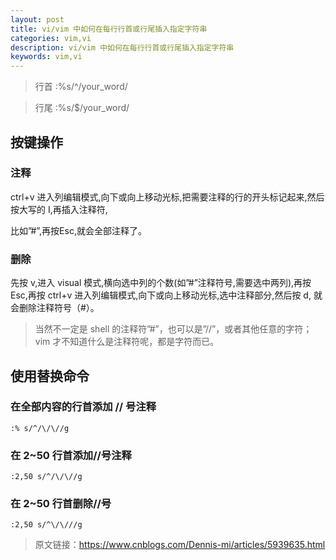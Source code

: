 ```yaml
---
layout: post
title: vi/vim 中如何在每行行首或行尾插入指定字符串
categories: vim,vi
description: vi/vim 中如何在每行行首或行尾插入指定字符串
keywords: vim,vi
---
```


> 行首 :%s/^/your_word/

> 行尾 :%s/$/your_word/

## 按键操作

### 注释

ctrl+v 进入列编辑模式,向下或向上移动光标,把需要注释的行的开头标记起来,然后按大写的 I,再插入注释符,

比如”#”,再按Esc,就会全部注释了。

### 删除

先按 v,进入 visual 模式,横向选中列的个数(如”#”注释符号,需要选中两列),再按 Esc,再按 ctrl+v 进入列编辑模式,向下或向上移动光标,选中注释部分,然后按 d, 就会删除注释符号（#）。

> 当然不一定是 shell 的注释符”#”，也可以是”//”，或者其他任意的字符；vim 才不知道什么是注释符呢，都是字符而已。

## 使用替换命令

### 在全部内容的行首添加 // 号注释

```vim
:% s/^/\/\//g
```

### 在 2~50 行首添加//号注释

```vim
:2,50 s/^/\/\//g
```

### 在 2~50 行首删除//号

```vim
:2,50 s/^\/\///g
```

> 原文链接：<https://www.cnblogs.com/Dennis-mi/articles/5939635.html>
